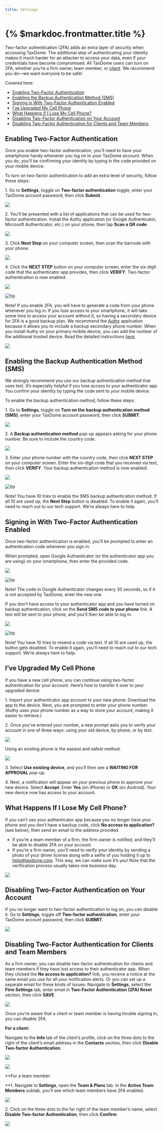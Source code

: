 ```yaml
---
title: Settings
---
```


# {% $markdoc.frontmatter.title %}

Two-factor authentication (2FA) adds an extra layer of security when accessing TaxDome. The additional step of authenticating your identity makes it much harder for an attacker to access your data, even if your credentials have become compromised. All TaxDome users can turn on 2FA, whether you’re a firm owner, team member, or [client](https://client-help.taxdome.com/article/60-two-factor-authentication-2fa). We recommend you do—we want everyone to be safe!

Covered here:

*   [Enabling Two-Factor Authentication](#1)
*   [Enabling the Backup Authentication Method (SMS)](#backup)
*   [Signing in With Two-Factor Authentication Enabled](#2)
*   [I’ve Upgraded My Cell Phone](#upgrade)
*   [What Happens if I Lose My Cell Phone?](#5)
*   [Disabling Two-Factor Authentication on Your Account](#3)
*   [Disabling Two-Factor Authentication for Clients and Team Members](#4)

## Enabling Two-Factor Authentication

Once you enable two-factor authentication, you’ll need to have your smartphone handy whenever you log on to your TaxDome account. When you do, you’ll be confirming your identity by typing in the code provided on your mobile device.

To turn on two-factor authentication to add an extra level of security, follow these steps:

1\. Go to **Settings**, toggle on **Two-factor authentication** toggle, enter your TaxDome account password, then click **Submit**.

![](https://s3.amazonaws.com/helpscout.net/docs/assets/5be60d8f04286304a71c1d53/images/628f4d0dc01fce37d9b16c75/file-QARkM1CzuP.png)

2\. You’ll be presented with a list of applications that can be used for two-factor authentication. Install the Authy application (or Google Authenticator, Microsoft Authenticator, etc.) on your phone, then tap **Scan a QR** **code**.

![](https://s3.amazonaws.com/helpscout.net/docs/assets/5be60d8f04286304a71c1d53/images/61b74ac851b4c5379899fa26/file-AYmb5bvMoh.png)

3\. Click **Next Step** on your computer screen, then scan the barcode with your phone.

![](https://s3.amazonaws.com/helpscout.net/docs/assets/5be60d8f04286304a71c1d53/images/62ac0dc806aa9755784632d8/file-kebqXZALdp.png)

4\. Click the **NEXT STEP** button on your computer screen, enter the six-digit code that the authenticator app provides, then click **VERIFY**. Two-factor authentication is now enabled.

![](https://s3.amazonaws.com/helpscout.net/docs/assets/5be60d8f04286304a71c1d53/images/62ac0e01cb3c130081c15170/file-rixUJFIIJM.png)

![tip](https://taxdome-public.s3.amazonaws.com/images/notification/note.png)

Note! If you enable 2FA, you will have to generate a code from your phone whenever you log in. If you lose access to your smartphone, it will take some time to access your account without it, so having a secondary device for 2FA is a good backup plan. We recommend the [Authy](https://authy.com/) application because it allows you to include a backup secondary phone number. When you install Authy on your primary mobile device, you can add the number of the additional trusted device. Read the detailed instructions [here](https://authy.com/blog/multi-device/).

![](https://s3.amazonaws.com/helpscout.net/docs/assets/5be60d8f04286304a71c1d53/images/61b74b32a5e184696a17a3a8/file-oDjK7Mpapl.png)

## Enabling the Backup Authentication Method (SMS)

We strongly recommend you use our backup authentication method that uses text. It’s especially helpful if you lose access to your authenticator app. You confirm your identity by typing the code sent to your mobile device.

To enable the backup authentication method, follow these steps:

1\. Go to **Settings**, toggle on **Turn on the** **backup authentication method (SMS)**, enter your TaxDome account password, then click **SUBMIT**.

[![](https://s3.amazonaws.com/helpscout.net/docs/assets/5be60d8f04286304a71c1d53/images/61bc30fa67de684e3e4371e0/file-PxiBAScZyI.png)](https://s3.amazonaws.com/helpscout.net/docs/assets/5be60d8f04286304a71c1d53/images/61bc30fa67de684e3e4371e0/file-PxiBAScZyI.png)

2\. A **Backup authentication method** pop-up appears asking for your phone number. Be sure to include the country code.

![](https://s3.amazonaws.com/helpscout.net/docs/assets/5be60d8f04286304a71c1d53/images/62434d3342ba434a7afe0fea/file-sCSb7G3KMQ.png)

3\. Enter your phone number with the country code, then click **NEXT STEP** on your computer screen. Enter the six-digit code that you received via text, then click **VERIFY**. Your backup authentication method is now enabled.

![](https://s3.amazonaws.com/helpscout.net/docs/assets/5be60d8f04286304a71c1d53/images/61b74509e5e5185a647d4272/file-uDjsg1nZDH.png)

![tip](https://taxdome-public.s3.amazonaws.com/images/notification/note.png)

Note! You have 10 tries to enable the SMS backup authentication method. If all 10 are used up, the **Next Step** button is disabled. To enable it again, you’ll need to reach out to our tech support. We’re always here to help.

## Signing in With Two-Factor Authentication Enabled

Once two-factor authentication is enabled, you’ll be prompted to enter an authentication code whenever you sign in.

When prompted, open Google Authenticator (or the authenticator app you are using) on your smartphone, then enter the provided code.

![](https://s3.amazonaws.com/helpscout.net/docs/assets/5be60d8f04286304a71c1d53/images/61b7471e51b4c5379899fa17/file-VRAFpYW7rw.png)

![tip](https://taxdome-public.s3.amazonaws.com/images/notification/note.png)

Note! The code in Google Authenticator changes every 30 seconds, so if it is not accepted by TaxDome, enter the new one.

If you don’t have access to your authenticator app and you have turned on backup authentication, click on the **Send SMS code to your phone** link. A text will be sent to your phone, and you’ll then be able to log in.

![](https://s3.amazonaws.com/helpscout.net/docs/assets/5be60d8f04286304a71c1d53/images/61b748d9689c5f49b2d19106/file-dKo2GNU0h7.png)

![tip](https://taxdome-public.s3.amazonaws.com/images/notification/note.png)

Note! You have 10 tries to resend a code via text. If all 10 are used up, the button gets disabled. To enable it again, you’ll need to reach out to our tech support. We’re always here to help.

## I’ve Upgraded My Cell Phone

If you have a new cell phone, you can continue using two-factor authentication for your account. Here’s how to transfer it over to your upgraded device:

1\. Import your authenticator app account to your new phone: Download the app to the device. Next, you are prompted to enter your phone number. (Authy uses your phone number as a way to store your account, making it easier to retrieve.)

2\. Once you’ve entered your number, a new prompt asks you to verify your account in one of three ways: using your old device, by phone, or by text.

![](https://s3.amazonaws.com/helpscout.net/docs/assets/5be60d8f04286304a71c1d53/images/619ce21f9ccf62287e5f9202/file-kBpCAblzFD.png)

Using an existing phone is the easiest and safest method.

![](https://s3.amazonaws.com/helpscout.net/docs/assets/5be60d8f04286304a71c1d53/images/619ce242efc78d0553e5cd91/file-UMCS6nzxFK.png)

3\. Select **Use existing device**, and you’ll then see a **WAITING FOR APPROVAL** pop-up.

4\. Next, a notification will appear on your previous phone to approve your new device. Select **Accept**. Enter **Yes** (on iPhone) or **OK** (on Android). Your new device now has access to your account.

## What Happens If I Lose My Cell Phone?

If you can’t use your authenticator app because you no longer have your phone and you don’t have a backup code, click **No access to application?** (see below), then send an email to the address provided.

*   If you’re a team member of a firm, the firm owner is notified, and they’ll be able to disable 2FA on your account.
*   If you’re a firm owner, you’ll need to verify your identity by sending a photo of your driver license along with a selfie of you holding it up to help@taxdome.com. This way, we can make sure it’s you! Note that the verification process usually takes one business day.

![](https://s3.amazonaws.com/helpscout.net/docs/assets/5be60d8f04286304a71c1d53/images/61b74b8f51b4c5379899fa2c/file-2yqSpNOucZ.png)

## Disabling Two-Factor Authentication on Your Account

If you no longer want to two-factor authentication to log on, you can disable it. Go to **Settings**, toggle off **Two-factor authentication**, enter your TaxDome account password, then click **SUBMIT**.

![](https://s3.amazonaws.com/helpscout.net/docs/assets/5be60d8f04286304a71c1d53/images/61b74bd051b4c5379899fa2e/file-xX25LP3jak.png)

## Disabling Two-Factor Authentication for Clients and Team Members

As a firm owner, you can disable two-factor authentication for clients and team members if they have lost access to their authenticator app. When they clicked the **No access to application?** link, you receive a notice at the same email you use for all your notification alerts. Or you can set up a separate email for these kinds of issues: Navigate to **Settings**, select the **Firm Settings** tab, enter email in **Two-Factor Authentication (2FA) Reset** section, then click **SAVE**.

![](https://s3.amazonaws.com/helpscout.net/docs/assets/5be60d8f04286304a71c1d53/images/61b74c00a5e184696a17a3ae/file-NBcyL8fpsx.png)

Once you’re aware that a client or team member is having trouble signing in, you can disable 2FA.

**For a client:**

Navigate to the **Info** tab of the client’s profile, click on the three dots to the right of the client’s email address in the **Contacts** section, then click **Disable Two-factor Authentication**.

[![](https://s3.amazonaws.com/helpscout.net/docs/assets/5be60d8f04286304a71c1d53/images/61b74ceee5e5185a647d429a/file-iYAp6eJX8G.png)](https://s3.amazonaws.com/helpscout.net/docs/assets/5be60d8f04286304a71c1d53/images/61b74ceee5e5185a647d429a/file-iYAp6eJX8G.png)

![](https://taxdome-public.s3.amazonaws.com/images/notification/pro.png)

**For a team member:  
  
  
**1\. Navigate to **Settings**, open the **Team & Plans** tab. In the **Active Team Members** subtab, you’ll see which team members have 2FA enabled.

![](https://s3.amazonaws.com/helpscout.net/docs/assets/5be60d8f04286304a71c1d53/images/61b74d0f689c5f49b2d19123/file-bbdKY4OGY0.png)

2\. Click on the three dots to the far right of the team member’s name, select **Disable Two-factor Authentication**, then click **Confirm**.

![](https://s3.amazonaws.com/helpscout.net/docs/assets/5be60d8f04286304a71c1d53/images/628f4f4968d51e7794443fa4/file-uDFK4XAE1b.png)